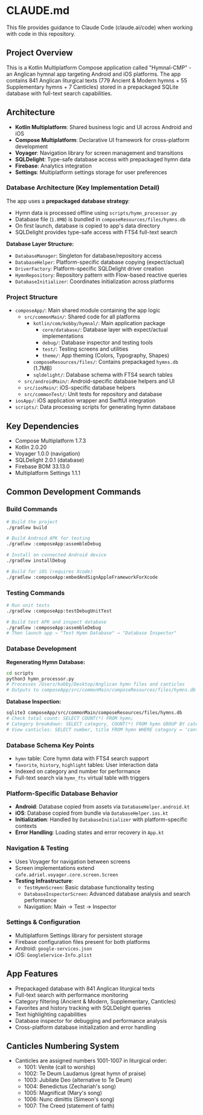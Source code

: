 # CLAUDE.md

This file provides guidance to Claude Code (claude.ai/code) when working with code in this repository.

## Project Overview

This is a Kotlin Multiplatform Compose application called "Hymnal-CMP" - an Anglican hymnal app targeting Android and iOS platforms. The app contains 841 Anglican liturgical texts (779 Ancient & Modern hymns + 55 Supplementary hymns + 7 Canticles) stored in a prepackaged SQLite database with full-text search capabilities.

## Architecture

- **Kotlin Multiplatform**: Shared business logic and UI across Android and iOS
- **Compose Multiplatform**: Declarative UI framework for cross-platform development
- **Voyager**: Navigation library for screen management and transitions
- **SQLDelight**: Type-safe database access with prepackaged hymn data
- **Firebase**: Analytics integration
- **Settings**: Multiplatform settings storage for user preferences

### Database Architecture (Key Implementation Detail)

The app uses a **prepackaged database strategy**:
- Hymn data is processed offline using `scripts/hymn_processor.py`
- Database file (`1.8MB`) is bundled in `composeResources/files/hymns.db`
- On first launch, database is copied to app's data directory
- SQLDelight provides type-safe access with FTS4 full-text search

**Database Layer Structure:**
- `DatabaseManager`: Singleton for database/repository access
- `DatabaseHelper`: Platform-specific database copying (expect/actual)
- `DriverFactory`: Platform-specific SQLDelight driver creation
- `HymnRepository`: Repository pattern with Flow-based reactive queries
- `DatabaseInitializer`: Coordinates initialization across platforms

### Project Structure

- `composeApp/`: Main shared module containing the app logic
  - `src/commonMain/`: Shared code for all platforms
    - `kotlin/com/kobby/hymnal/`: Main application package
      - `core/database/`: Database layer with expect/actual implementations
      - `debug/`: Database inspector and testing tools
      - `test/`: Testing screens and utilities
      - `theme/`: App theming (Colors, Typography, Shapes)
    - `composeResources/files/`: Contains prepackaged `hymns.db` (1.7MB)
    - `sqldelight/`: Database schema with FTS4 search tables
  - `src/androidMain/`: Android-specific database helpers and UI
  - `src/iosMain/`: iOS-specific database helpers
  - `src/commonTest/`: Unit tests for repository and database
- `iosApp/`: iOS application wrapper and SwiftUI integration
- `scripts/`: Data processing scripts for generating hymn database

## Key Dependencies

- Compose Multiplatform 1.7.3
- Kotlin 2.0.20
- Voyager 1.0.0 (navigation)
- SQLDelight 2.0.1 (database)
- Firebase BOM 33.13.0
- Multiplatform Settings 1.1.1

## Common Development Commands

### Build Commands
```bash
# Build the project
./gradlew build

# Build Android APK for testing
./gradlew :composeApp:assembleDebug

# Install on connected Android device
./gradlew installDebug

# Build for iOS (requires Xcode)
./gradlew :composeApp:embedAndSignAppleFrameworkForXcode
```

### Testing Commands
```bash
# Run unit tests
./gradlew :composeApp:testDebugUnitTest

# Build test APK and inspect database
./gradlew :composeApp:assembleDebug
# Then launch app → "Test Hymn Database" → "Database Inspector"
```

### Database Development

**Regenerating Hymn Database:**
```bash
cd scripts
python3 hymn_processor.py
# Processes /Users/kobby/Desktop/Anglican hymn files and canticles
# Outputs to composeApp/src/commonMain/composeResources/files/hymns.db
```

**Database Inspection:**
```bash
sqlite3 composeApp/src/commonMain/composeResources/files/hymns.db
# Check total count: SELECT COUNT(*) FROM hymn;
# Category breakdown: SELECT category, COUNT(*) FROM hymn GROUP BY category;
# View canticles: SELECT number, title FROM hymn WHERE category = 'canticles' ORDER BY number;
```

### Database Schema Key Points
- `hymn` table: Core hymn data with FTS4 search support
- `favorite`, `history`, `highlight` tables: User interaction data
- Indexed on category and number for performance
- Full-text search via `hymn_fts` virtual table with triggers

### Platform-Specific Database Behavior
- **Android**: Database copied from assets via `DatabaseHelper.android.kt`
- **iOS**: Database copied from bundle via `DatabaseHelper.ios.kt` 
- **Initialization**: Handled by `DatabaseInitializer` with platform-specific contexts
- **Error Handling**: Loading states and error recovery in `App.kt`

### Navigation & Testing
- Uses Voyager for navigation between screens
- Screen implementations extend `cafe.adriel.voyager.core.screen.Screen`
- **Testing Infrastructure**: 
  - `TestHymnScreen`: Basic database functionality testing
  - `DatabaseInspectorScreen`: Advanced database analysis and search performance
  - Navigation: Main → Test → Inspector

### Settings & Configuration
- Multiplatform Settings library for persistent storage
- Firebase configuration files present for both platforms
- Android: `google-services.json`
- iOS: `GoogleService-Info.plist`

## App Features
- Prepackaged database with 841 Anglican liturgical texts
- Full-text search with performance monitoring  
- Category filtering (Ancient & Modern, Supplementary, Canticles)
- Favorites and history tracking with SQLDelight queries
- Text highlighting capabilities
- Database inspector for debugging and performance analysis
- Cross-platform database initialization and error handling

## Canticles Numbering System
- Canticles are assigned numbers 1001-1007 in liturgical order:
  - 1001: Venite (call to worship)
  - 1002: Te Deum Laudamus (great hymn of praise)
  - 1003: Jubilate Deo (alternative to Te Deum)  
  - 1004: Benedictus (Zechariah's song)
  - 1005: Magnificat (Mary's song)
  - 1006: Nunc dimittis (Simeon's song)
  - 1007: The Creed (statement of faith)